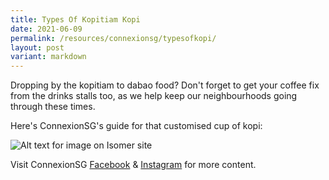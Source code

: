```yaml
---
title: Types Of Kopitiam Kopi
date: 2021-06-09
permalink: /resources/connexionsg/typesofkopi/
layout: post
variant: markdown
---
```

Dropping by the kopitiam to dabao food? 
Don't forget to get your coffee fix from the drinks stalls too, as we help keep our neighbourhoods going through these times. 

Here's ConnexionSG's guide for that customised cup of kopi:

![Alt text for image on Isomer site](/images/types_kopi.jpg)

Visit ConnexionSG [Facebook](https://www.facebook.com/ConnexionSG) & [Instagram](https://www.instagram.com/connexionsg/) for more content.